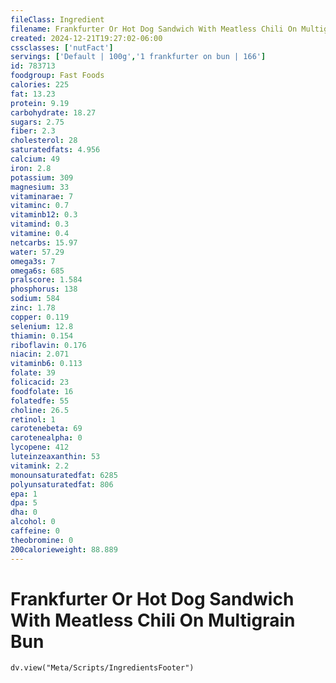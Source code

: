 ```yaml
---
fileClass: Ingredient
filename: Frankfurter Or Hot Dog Sandwich With Meatless Chili On Multigrain Bun
created: 2024-12-21T19:27:02-06:00
cssclasses: ['nutFact']
servings: ['Default | 100g','1 frankfurter on bun | 166']
id: 783713
foodgroup: Fast Foods
calories: 225
fat: 13.23
protein: 9.19
carbohydrate: 18.27
sugars: 2.75
fiber: 2.3
cholesterol: 28
saturatedfats: 4.956
calcium: 49
iron: 2.8
potassium: 309
magnesium: 33
vitaminarae: 7
vitaminc: 0.7
vitaminb12: 0.3
vitamind: 0.3
vitamine: 0.4
netcarbs: 15.97
water: 57.29
omega3s: 7
omega6s: 685
pralscore: 1.584
phosphorus: 138
sodium: 584
zinc: 1.78
copper: 0.119
selenium: 12.8
thiamin: 0.154
riboflavin: 0.176
niacin: 2.071
vitaminb6: 0.113
folate: 39
folicacid: 23
foodfolate: 16
folatedfe: 55
choline: 26.5
retinol: 1
carotenebeta: 69
carotenealpha: 0
lycopene: 412
luteinzeaxanthin: 53
vitamink: 2.2
monounsaturatedfat: 6285
polyunsaturatedfat: 806
epa: 1
dpa: 5
dha: 0
alcohol: 0
caffeine: 0
theobromine: 0
200calorieweight: 88.889
---
```


# Frankfurter Or Hot Dog Sandwich With Meatless Chili On Multigrain Bun

```dataviewjs
dv.view("Meta/Scripts/IngredientsFooter")
```